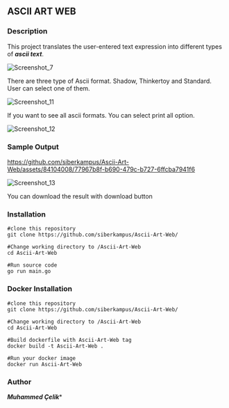 ## ASCII ART WEB
### Description
This project translates the user-entered text expression into different types of ***ascii text***.   

![Screenshot_7](https://github.com/siberkampus/Ascii-Art-Web/assets/84104008/e8c51524-cbb8-459e-bb66-cf35c99bed0c)  

There are three type of Ascii format. Shadow, Thinkertoy and Standard. User can select one of them.  

![Screenshot_11](https://github.com/siberkampus/Ascii-Art-Web/assets/84104008/829a2f3b-4625-4fe2-a060-86b360f5bdd2)  

If you want to see all ascii formats. You can select print all option.  

![Screenshot_12](https://github.com/siberkampus/Ascii-Art-Web/assets/84104008/3e3badb3-d3f4-424a-8a76-568901f17f85)  

### Sample Output



https://github.com/siberkampus/Ascii-Art-Web/assets/84104008/77967b8f-b690-479c-b727-6ffcba7941f6


![Screenshot_13](https://github.com/siberkampus/Ascii-Art-Web/assets/84104008/95d48e70-0649-4577-ac2d-11c1d7c15e75)  

You can download the result with download button  

### Installation
```
#clone this repository
git clone https://github.com/siberkampus/Ascii-Art-Web/

#Change working directory to /Ascii-Art-Web
cd Ascii-Art-Web

#Run source code
go run main.go
```

### Docker Installation
```
#clone this repository
git clone https://github.com/siberkampus/Ascii-Art-Web/

#Change working directory to /Ascii-Art-Web
cd Ascii-Art-Web

#Build dockerfile with Ascii-Art-Web tag
docker build -t Ascii-Art-Web .

#Run your docker image
docker run Ascii-Art-Web
```

### Author 
***Muhammed Çelik****
